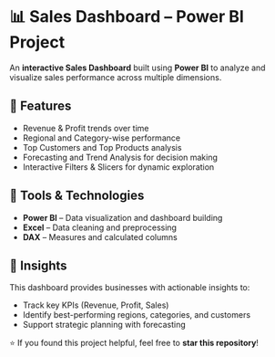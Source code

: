 # 📊 Sales Dashboard – Power BI Project  

An **interactive Sales Dashboard** built using **Power BI** to analyze and visualize sales performance across multiple dimensions.  

## 🔹 Features  
- Revenue & Profit trends over time  
- Regional and Category-wise performance  
- Top Customers and Top Products analysis  
- Forecasting and Trend Analysis for decision making  
- Interactive Filters & Slicers for dynamic exploration  

## 🔹 Tools & Technologies  
- **Power BI** – Data visualization and dashboard building  
- **Excel** – Data cleaning and preprocessing  
- **DAX** – Measures and calculated columns  


## 🔹 Insights  
This dashboard provides businesses with actionable insights to:  
- Track key KPIs (Revenue, Profit, Sales)  
- Identify best-performing regions, categories, and customers  
- Support strategic planning with forecasting  


⭐ If you found this project helpful, feel free to **star this repository**!  
